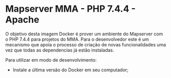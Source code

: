 # Mapserver MMA - PHP 7.4.4 - Apache

O objetivo desta imagem Docker é prover um ambiente do Mapserver com o PHP 7.4.4 para projetos do MMA. Para o desenvolvedor este é um mecanismo que apoia o processo de criação de novas funcionalidades uma vez que todas as dependencias já estão instaladas.

Para utilizar em modo de desenvolvimento:


*  Instale a última versão do Docker em seu computador;
